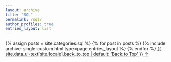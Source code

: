 ```yaml
---
layout: archive
title: "SQL"
permalink: /sql/
author_profiles: true
entries_layout: list
---
```


{% assign posts = site.categories.sql %}
{% for post in posts %} 
  {% include archive-single-custom.html type=page.entries_layout %} 
{% endfor %}
<a href="#page-title" class="back-to-top">{{ site.data.ui-text[site.locale].back_to_top | default: 'Back to Top' }} &uarr;</a>